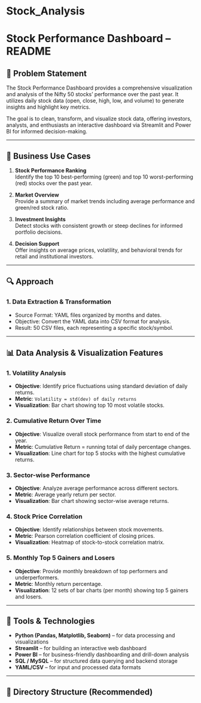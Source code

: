 # Stock_Analysis
# Stock Performance Dashboard – README

## 📌 Problem Statement
The Stock Performance Dashboard provides a comprehensive visualization and analysis of the Nifty 50 stocks’ performance over the past year. It utilizes daily stock data (open, close, high, low, and volume) to generate insights and highlight key metrics.

The goal is to clean, transform, and visualize stock data, offering investors, analysts, and enthusiasts an interactive dashboard via Streamlit and Power BI for informed decision-making.

---

## 💼 Business Use Cases

1. **Stock Performance Ranking**  
   Identify the top 10 best-performing (green) and top 10 worst-performing (red) stocks over the past year.

2. **Market Overview**  
   Provide a summary of market trends including average performance and green/red stock ratio.

3. **Investment Insights**  
   Detect stocks with consistent growth or steep declines for informed portfolio decisions.

4. **Decision Support**  
   Offer insights on average prices, volatility, and behavioral trends for retail and institutional investors.

---

## 🔍 Approach

### 1. Data Extraction & Transformation
- Source Format: YAML files organized by months and dates.
- Objective: Convert the YAML data into CSV format for analysis.
- Result: 50 CSV files, each representing a specific stock/symbol.

---

## 📊 Data Analysis & Visualization Features

### 1. Volatility Analysis
- **Objective**: Identify price fluctuations using standard deviation of daily returns.
- **Metric**: `Volatility = std(dev) of daily returns`
- **Visualization**: Bar chart showing top 10 most volatile stocks.

### 2. Cumulative Return Over Time
- **Objective**: Visualize overall stock performance from start to end of the year.
- **Metric**: Cumulative Return = running total of daily percentage changes.
- **Visualization**: Line chart for top 5 stocks with the highest cumulative returns.

### 3. Sector-wise Performance
- **Objective**: Analyze average performance across different sectors.
- **Metric**: Average yearly return per sector.
- **Visualization**: Bar chart showing sector-wise average returns.

### 4. Stock Price Correlation
- **Objective**: Identify relationships between stock movements.
- **Metric**: Pearson correlation coefficient of closing prices.
- **Visualization**: Heatmap of stock-to-stock correlation matrix.

### 5. Monthly Top 5 Gainers and Losers
- **Objective**: Provide monthly breakdown of top performers and underperformers.
- **Metric**: Monthly return percentage.
- **Visualization**: 12 sets of bar charts (per month) showing top 5 gainers and losers.

---

## 🧰 Tools & Technologies
- **Python (Pandas, Matplotlib, Seaborn)** – for data processing and visualizations
- **Streamlit** – for building an interactive web dashboard
- **Power BI** – for business-friendly dashboarding and drill-down analysis
- **SQL / MySQL** – for structured data querying and backend storage
- **YAML/CSV** – for input and processed data formats

---

## 📁 Directory Structure (Recommended)


